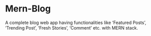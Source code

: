 # Mern-Blog
A complete blog web app having functionalities like ‘Featured Posts’, ‘Trending Post’, ‘Fresh Stories’, ‘Comment’ etc. with MERN stack. 
